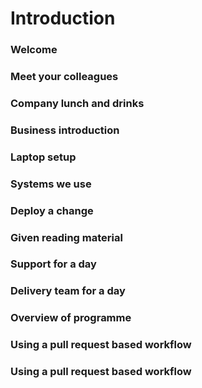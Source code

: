 # Introduction

### Welcome

### Meet your colleagues

### Company lunch and drinks

### Business introduction

### Laptop setup

### Systems we use

### Deploy a change

### Given reading material

### Support for a day

### Delivery team for a day

### Overview of programme

### Using a pull request based workflow

### Using a pull request based workflow
